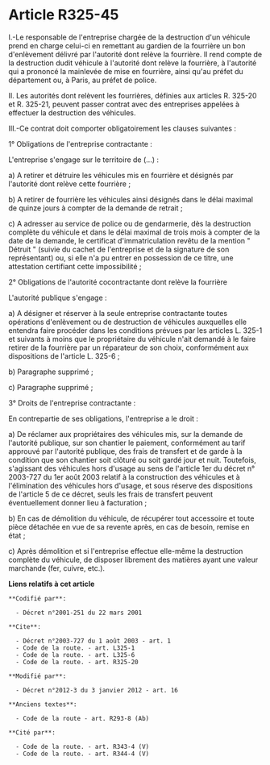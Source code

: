 # Article R325-45

I.-Le responsable de l'entreprise chargée de la destruction d'un véhicule prend en charge celui-ci en remettant au gardien de
la fourrière un bon d'enlèvement délivré par l'autorité dont relève la fourrière. Il rend compte de la destruction dudit
véhicule à l'autorité dont relève la fourrière, à l'autorité qui a prononcé la mainlevée de mise en fourrière, ainsi qu'au
préfet du département ou, à Paris, au préfet de police. 

II. Les autorités dont relèvent les fourrières, définies aux articles R. 325-20 et R. 325-21, peuvent passer contrat avec des
entreprises appelées à effectuer la destruction des véhicules. 

III.-Ce contrat doit comporter obligatoirement les clauses suivantes : 

1° Obligations de l'entreprise contractante : 

L'entreprise s'engage sur le territoire de (...) : 

a) A retirer et détruire les véhicules mis en fourrière et désignés par l'autorité dont relève cette fourrière ; 

b) A retirer de fourrière les véhicules ainsi désignés dans le délai maximal de quinze jours à compter de la demande de
retrait ; 

c) A adresser au service de police ou de gendarmerie, dès la destruction complète du véhicule et dans le délai maximal de
trois mois à compter de la date de la demande, le certificat d'immatriculation revêtu de la mention " Détruit " (suivie du
cachet de l'entreprise et de la signature de son représentant) ou, si elle n'a pu entrer en possession de ce titre, une
attestation certifiant cette impossibilité ; 

2° Obligations de l'autorité cocontractante dont relève la fourrière 

L'autorité publique s'engage : 

a) A désigner et réserver à la seule entreprise contractante toutes opérations d'enlèvement ou de destruction de véhicules
auxquelles elle entendra faire procéder dans les conditions prévues par les articles L. 325-1 et suivants à moins que le
propriétaire du véhicule n'ait demandé à le faire retirer de la fourrière par un réparateur de son choix, conformément aux
dispositions de l'article L. 325-6 ; 

b) Paragraphe supprimé ; 

c) Paragraphe supprimé ; 

3° Droits de l'entreprise contractante : 

En contrepartie de ses obligations, l'entreprise a le droit : 

a) De réclamer aux propriétaires des véhicules mis, sur la demande de l'autorité publique, sur son chantier le paiement,
conformément au tarif approuvé par l'autorité publique, des frais de transfert et de garde à la condition que son chantier
soit clôturé ou soit gardé jour et nuit. Toutefois, s'agissant des véhicules hors d'usage au sens de l'article 1er du décret
n° 2003-727 du 1er août 2003 relatif à la construction des véhicules et à l'élimination des véhicules hors d'usage, et sous
réserve des dispositions de l'article 5 de ce décret, seuls les frais de transfert peuvent éventuellement donner lieu à
facturation ; 

b) En cas de démolition du véhicule, de récupérer tout accessoire et toute pièce détachée en vue de sa revente après, en cas
de besoin, remise en état ; 

c) Après démolition et si l'entreprise effectue elle-même la destruction complète du véhicule, de disposer librement des
matières ayant une valeur marchande (fer, cuivre, etc.).

**Liens relatifs à cet article**

	**Codifié par**:

	  - Décret n°2001-251 du 22 mars 2001

	**Cite**:

	  - Décret n°2003-727 du 1 août 2003 - art. 1
	  - Code de la route. - art. L325-1
	  - Code de la route. - art. L325-6
	  - Code de la route. - art. R325-20

	**Modifié par**:

	  - Décret n°2012-3 du 3 janvier 2012 - art. 16

	**Anciens textes**:

	  - Code de la route - art. R293-8 (Ab)

	**Cité par**:

	  - Code de la route. - art. R343-4 (V)
	  - Code de la route. - art. R344-4 (V)
